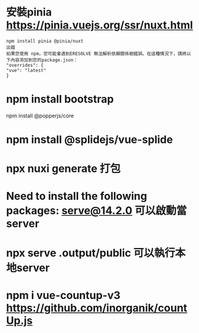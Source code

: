 
# 安裝pinia https://pinia.vuejs.org/ssr/nuxt.html
    npm install pinia @pinia/nuxt
    出錯
    如果您使用 npm，您可能會遇到ERESOLVE 無法解析依賴關係樹錯誤。在這種情況下，請將以下內容添加到您的package.json：
    "overrides": {
    "vue": "latest"
    }
# npm install bootstrap
  npm install @popperjs/core 

# npm install @splidejs/vue-splide

# npx nuxi generate 打包

# Need to install the following packages: serve@14.2.0 可以啟動當server

# npx serve .output/public 可以執行本地server

# npm i vue-countup-v3  https://github.com/inorganik/countUp.js